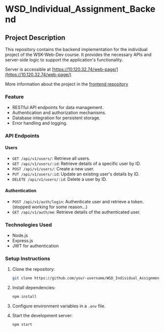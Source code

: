 # WSD_Individual_Assignment_Backend

## Project Description

This repository contains the backend implementation for the individual project of the WSK-Web-Dev course. It provides the necessary APIs and server-side logic to support the application's functionality.

Server is accessible at [https://10.120.32.74/web-page/](https://10.120.32.74/web-page/)

More information about the project in the [frontend repository](https://github.com/TonyKarlin/WSD_Individual_Assignment)

### Feature

- RESTful API endpoints for data management.
- Authentication and authorization mechanisms.
- Database integration for persistent storage.
- Error handling and logging.

### API Endpoints

#### Users

- `GET /api/v1/users/`: Retrieve all users.
- `GET /api/v1/users/:id`: Retrieve details of a specific user by ID.
- `POST /api/v1/users/`: Create a new user.
- `PUT /api/v1/users/:id`: Update an existing user's details by ID.
- `DELETE /api/v1/users/:id`: Delete a user by ID.

#### Authentication

- `POST /api/v1/auth/login`: Authenticate user and retrieve a token. (stopped working for some reason...)
- `GET /api/v1/auth/me`: Retrieve details of the authenticated user.

### Technologies Used

- Node.js
- Express.js
- JWT for authentication

### Setup Instructions

1. Clone the repository:
   ```bash
   git clone https://github.com/your-username/WSD_Individual_Assignment_Backend.git
   ```
2. Install dependencies:
   ```bash
   npm install
   ```
3. Configure environment variables in a `.env` file.

4. Start the development server:
   ```bash
   npm start
   ```
